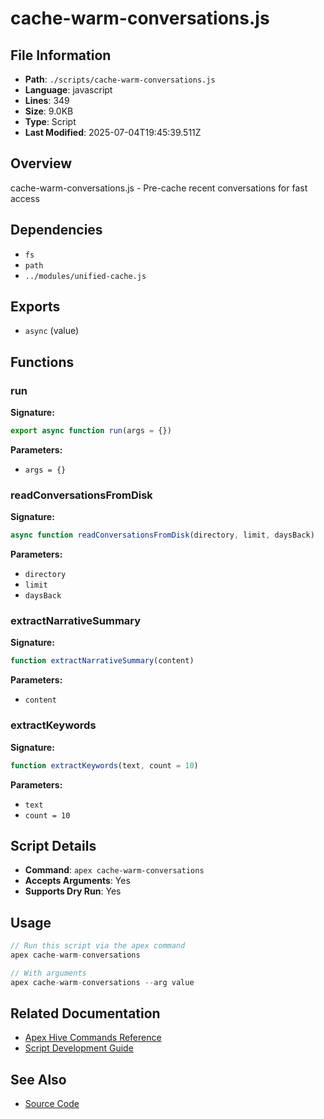 # cache-warm-conversations.js

## File Information

- **Path**: `./scripts/cache-warm-conversations.js`
- **Language**: javascript
- **Lines**: 349
- **Size**: 9.0KB
- **Type**: Script
- **Last Modified**: 2025-07-04T19:45:39.511Z

## Overview

cache-warm-conversations.js - Pre-cache recent conversations for fast access

## Dependencies

- `fs`
- `path`
- `../modules/unified-cache.js`

## Exports

- `async` (value)

## Functions

### run

**Signature:**
```javascript
export async function run(args = {})
```

**Parameters:**
- `args = {}`

### readConversationsFromDisk

**Signature:**
```javascript
async function readConversationsFromDisk(directory, limit, daysBack)
```

**Parameters:**
- `directory`
- `limit`
- `daysBack`

### extractNarrativeSummary

**Signature:**
```javascript
function extractNarrativeSummary(content)
```

**Parameters:**
- `content`

### extractKeywords

**Signature:**
```javascript
function extractKeywords(text, count = 10)
```

**Parameters:**
- `text`
- `count = 10`

## Script Details

- **Command**: `apex cache-warm-conversations`
- **Accepts Arguments**: Yes
- **Supports Dry Run**: Yes

## Usage

```javascript
// Run this script via the apex command
apex cache-warm-conversations

// With arguments
apex cache-warm-conversations --arg value
```

## Related Documentation

- [Apex Hive Commands Reference](../architecture/reference/commands/)
- [Script Development Guide](../development/scripts/)

## See Also

- [Source Code](./scripts/cache-warm-conversations.js)
